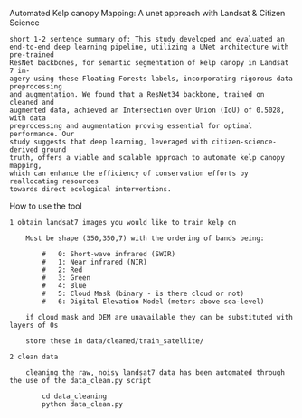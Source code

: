 Automated Kelp canopy Mapping: A unet approach with Landsat & Citizen Science

	short 1-2 sentence summary of: This study developed and evaluated an
	end-to-end deep learning pipeline, utilizing a UNet architecture with pre-trained
	ResNet backbones, for semantic segmentation of kelp canopy in Landsat 7 im-
	agery using these Floating Forests labels, incorporating rigorous data preprocessing
	and augmentation. We found that a ResNet34 backbone, trained on cleaned and
	augmented data, achieved an Intersection over Union (IoU) of 0.5028, with data
	preprocessing and augmentation proving essential for optimal performance. Our
	study suggests that deep learning, leveraged with citizen-science-derived ground
	truth, offers a viable and scalable approach to automate kelp canopy mapping,
	which can enhance the efficiency of conservation efforts by reallocating resources
	towards direct ecological interventions.



How to use the tool

	
	1 obtain landsat7 images you would like to train kelp on

		Must be shape (350,350,7) with the ordering of bands being:

			# 	0: Short-wave infrared (SWIR)
			# 	1: Near infrared (NIR)
			# 	2: Red
			# 	3: Green
			# 	4: Blue
			# 	5: Cloud Mask (binary - is there cloud or not)
			# 	6: Digital Elevation Model (meters above sea-level)

		if cloud mask and DEM are unavailable they can be substituted with layers of 0s

		store these in data/cleaned/train_satellite/

	2 clean data

		cleaning the raw, noisy landsat7 data has been automated through the use of the data_clean.py script

			cd data_cleaning
			python data_clean.py



